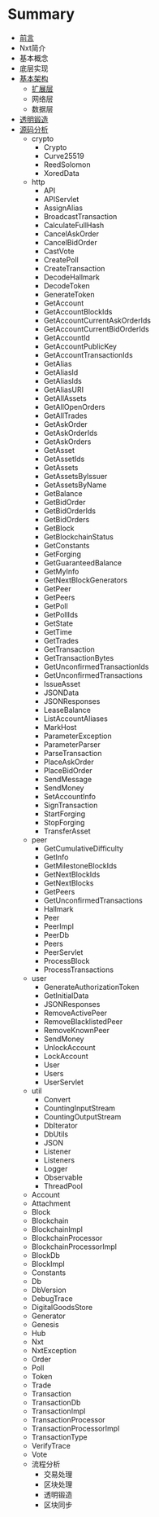 # Summary

* [前言](README.md)
* Nxt简介
* 基本概念
* 底层实现
* [基本架构](ji-ben-jia-gou.md)
  * [扩展层](ji-ben-jia-gou/kuo-zhan-ceng.md)
  * 网络层
  * 数据层  
* [透明锻造  ](tou-ming-duan-zao.md)
* [源码分析](yuan-ma-fen-xi.md)
  * crypto
    * Crypto
    * Curve25519
    * ReedSolomon
    * XoredData 
  * http
    * API 
    * APIServlet
    * AssignAlias
    * BroadcastTransaction
    * CalculateFullHash
    * CancelAskOrder
    * CancelBidOrder
    * CastVote
    * CreatePoll
    * CreateTransaction
    * DecodeHallmark
    * DecodeToken
    * GenerateToken
    * GetAccount
    * GetAccountBlockIds
    * GetAccountCurrentAskOrderIds
    * GetAccountCurrentBidOrderIds
    * GetAccountId
    * GetAccountPublicKey
    * GetAccountTransactionIds
    * GetAlias
    * GetAliasId
    * GetAliasIds
    * GetAliasURI
    * GetAllAssets
    * GetAllOpenOrders
    * GetAllTrades
    * GetAskOrder
    * GetAskOrderIds
    * GetAskOrders
    * GetAsset
    * GetAssetIds
    * GetAssets
    * GetAssetsByIssuer
    * GetAssetsByName
    * GetBalance
    * GetBidOrder
    * GetBidOrderIds
    * GetBidOrders
    * GetBlock
    * GetBlockchainStatus
    * GetConstants
    * GetForging
    * GetGuaranteedBalance
    * GetMyInfo
    * GetNextBlockGenerators
    * GetPeer
    * GetPeers
    * GetPoll
    * GetPollIds
    * GetState
    * GetTime
    * GetTrades
    * GetTransaction
    * GetTransactionBytes
    * GetUnconfirmedTransactionIds
    * GetUnconfirmedTransactions
    * IssueAsset
    * JSONData
    * JSONResponses
    * LeaseBalance
    * ListAccountAliases
    * MarkHost
    * ParameterException
    * ParameterParser
    * ParseTransaction
    * PlaceAskOrder
    * PlaceBidOrder
    * SendMessage
    * SendMoney
    * SetAccountInfo
    * SignTransaction
    * StartForging
    * StopForging
    * TransferAsset
  * peer
    * GetCumulativeDifficulty
    * GetInfo
    * GetMilestoneBlockIds
    * GetNextBlockIds
    * GetNextBlocks
    * GetPeers
    * GetUnconfirmedTransactions
    * Hallmark
    * Peer
    * PeerImpl
    * PeerDb
    * Peers
    * PeerServlet
    * ProcessBlock
    * ProcessTransactions  
  * user
    * GenerateAuthorizationToken
    * GetInitialData
    * JSONResponses
    * RemoveActivePeer
    * RemoveBlacklistedPeer
    * RemoveKnownPeer
    * SendMoney
    * UnlockAccount
    * LockAccount
    * User
    * Users
    * UserServlet  
  * util
    * Convert
    * CountingInputStream
    * CountingOutputStream
    * DbIterator
    * DbUtils
    * JSON
    * Listener
    * Listeners
    * Logger
    * Observable
    * ThreadPool
  * Account
  * Attachment
  * Block
  * Blockchain
  * BlockchainImpl
  * BlockchainProcessor
  * BlockchainProcessorImpl
  * BlockDb
  * BlockImpl
  * Constants
  * Db
  * DbVersion
  * DebugTrace
  * DigitalGoodsStore
  * Generator
  * Genesis
  * Hub
  * Nxt
  * NxtException
  * Order
  * Poll
  * Token
  * Trade
  * Transaction
  * TransactionDb
  * TransactionImpl
  * TransactionProcessor
  * TransactionProcessorImpl
  * TransactionType
  * VerifyTrace
  * Vote
  * 流程分析
    * 交易处理
    * 区块处理
    * 透明锻造
    * 区块同步


